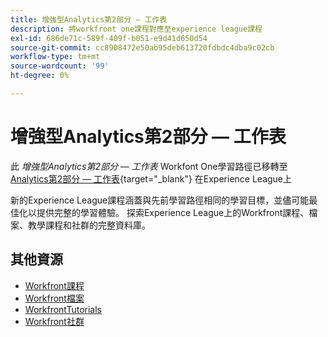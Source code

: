 ```yaml
---
title: 增強型Analytics第2部分 — 工作表
description: 將workfront one課程對應至experience league課程
exl-id: 686de71c-589f-409f-b051-e9d41d650d54
source-git-commit: cc8908472e50ab95deb613720fdbdc4dba9c02cb
workflow-type: tm+mt
source-wordcount: '99'
ht-degree: 0%

---
```


# 增強型Analytics第2部分 — 工作表

此 *增強型Analytics第2部分 — 工作表* Workfont One學習路徑已移轉至 [Analytics第2部分 — 工作表](https://experienceleague.adobe.com/?recommended=Workfront-U-1-2022.2.analytics){target="_blank"} 在Experience League上

新的Experience League課程涵蓋與先前學習路徑相同的學習目標，並儘可能最佳化以提供完整的學習體驗。  探索Experience League上的Workfront課程、檔案、教學課程和社群的完整資料庫。

## 其他資源

* [Workfront課程](https://experienceleague.adobe.com/?lang=en&amp;Solution=Workfront#courses)
* [Workfront檔案](https://experienceleague.adobe.com/docs/workfront.html)
* [WorkfrontTutorials](https://experienceleague.adobe.com/docs/workfront-learn/tutorials-workfront/home.html)
* [Workfront社群](https://experienceleaguecommunities.adobe.com/t5/workfront/ct-p/workfront)
